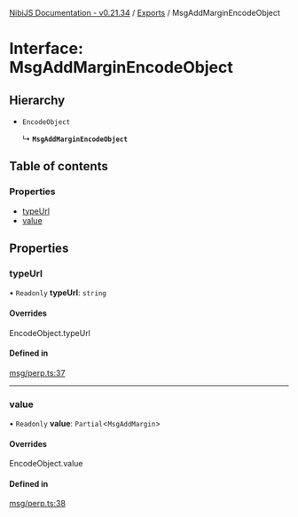 [NibiJS Documentation - v0.21.34](../intro.md) / [Exports](../modules.md) / MsgAddMarginEncodeObject

# Interface: MsgAddMarginEncodeObject

## Hierarchy

- `EncodeObject`

  ↳ **`MsgAddMarginEncodeObject`**

## Table of contents

### Properties

- [typeUrl](MsgAddMarginEncodeObject.md#typeurl)
- [value](MsgAddMarginEncodeObject.md#value)

## Properties

### typeUrl

• `Readonly` **typeUrl**: `string`

#### Overrides

EncodeObject.typeUrl

#### Defined in

[msg/perp.ts:37](https://github.com/NibiruChain/ts-sdk/blob/f9e55f7/packages/nibijs/src/msg/perp.ts#L37)

---

### value

• `Readonly` **value**: `Partial`<`MsgAddMargin`\>

#### Overrides

EncodeObject.value

#### Defined in

[msg/perp.ts:38](https://github.com/NibiruChain/ts-sdk/blob/f9e55f7/packages/nibijs/src/msg/perp.ts#L38)
